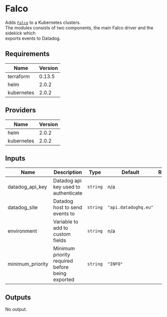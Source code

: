 # Falco

Adds [`Falco`](https://github.com/falcosecurity/falco) to a Kubernetes clusters.  
The modules consists of two components, the main Falco driver and the sidekick which  
exports events to Datadog.

## Requirements

| Name | Version |
|------|---------|
| terraform | 0.13.5 |
| helm | 2.0.2 |
| kubernetes | 2.0.2 |

## Providers

| Name | Version |
|------|---------|
| helm | 2.0.2 |
| kubernetes | 2.0.2 |

## Inputs

| Name | Description | Type | Default | Required |
|------|-------------|------|---------|:--------:|
| datadog\_api\_key | Datadog api key used to authenticate | `string` | n/a | yes |
| datadog\_site | Datadog host to send events to | `string` | `"api.datadoghq.eu"` | no |
| environment | Variable to add to custom fields | `string` | n/a | yes |
| minimum\_priority | Minimum priority required before being exported | `string` | `"INFO"` | no |

## Outputs

No output.

